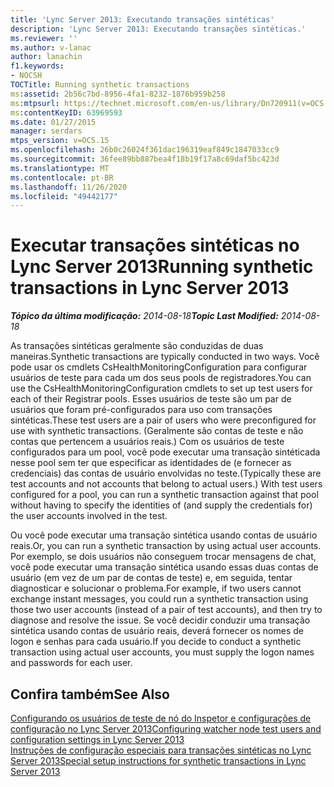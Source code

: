 ```yaml
---
title: 'Lync Server 2013: Executando transações sintéticas'
description: 'Lync Server 2013: Executando transações sintéticas.'
ms.reviewer: ''
ms.author: v-lanac
author: lanachin
f1.keywords:
- NOCSH
TOCTitle: Running synthetic transactions
ms:assetid: 2b56c7bd-8956-4fa1-8232-1876b959b258
ms:mtpsurl: https://technet.microsoft.com/en-us/library/Dn720911(v=OCS.15)
ms:contentKeyID: 63969593
ms.date: 01/27/2015
manager: serdars
mtps_version: v=OCS.15
ms.openlocfilehash: 26b0c26024f361dac196319eaf849c1847033cc9
ms.sourcegitcommit: 36fee89bb887bea4f18b19f17a8c69daf5bc423d
ms.translationtype: MT
ms.contentlocale: pt-BR
ms.lasthandoff: 11/26/2020
ms.locfileid: "49442177"
---
```

# <a name="running-synthetic-transactions-in-lync-server-2013"></a><span data-ttu-id="1140b-103">Executar transações sintéticas no Lync Server 2013</span><span class="sxs-lookup"><span data-stu-id="1140b-103">Running synthetic transactions in Lync Server 2013</span></span>

<div data-xmlns="http://www.w3.org/1999/xhtml">

<div class="topic" data-xmlns="http://www.w3.org/1999/xhtml" data-msxsl="urn:schemas-microsoft-com:xslt" data-cs="https://msdn.microsoft.com/">

<div data-asp="https://msdn2.microsoft.com/asp">



</div>

<div id="mainSection">

<div id="mainBody"><span data-ttu-id="1140b-104">

<span> </span></span><span class="sxs-lookup"><span data-stu-id="1140b-104">

<span> </span></span></span>

<span data-ttu-id="1140b-105">_**Tópico da última modificação:** 2014-08-18_</span><span class="sxs-lookup"><span data-stu-id="1140b-105">_**Topic Last Modified:** 2014-08-18_</span></span>

<span data-ttu-id="1140b-106">As transações sintéticas geralmente são conduzidas de duas maneiras.</span><span class="sxs-lookup"><span data-stu-id="1140b-106">Synthetic transactions are typically conducted in two ways.</span></span> <span data-ttu-id="1140b-107">Você pode usar os cmdlets CsHealthMonitoringConfiguration para configurar usuários de teste para cada um dos seus pools de registradores.</span><span class="sxs-lookup"><span data-stu-id="1140b-107">You can use the CsHealthMonitoringConfiguration cmdlets to set up test users for each of their Registrar pools.</span></span> <span data-ttu-id="1140b-108">Esses usuários de teste são um par de usuários que foram pré-configurados para uso com transações sintéticas.</span><span class="sxs-lookup"><span data-stu-id="1140b-108">These test users are a pair of users who were preconfigured for use with synthetic transactions.</span></span> <span data-ttu-id="1140b-109">(Geralmente são contas de teste e não contas que pertencem a usuários reais.) Com os usuários de teste configurados para um pool, você pode executar uma transação sintéticada nesse pool sem ter que especificar as identidades de (e fornecer as credenciais) das contas de usuário envolvidas no teste.</span><span class="sxs-lookup"><span data-stu-id="1140b-109">(Typically these are test accounts and not accounts that belong to actual users.) With test users configured for a pool, you can run a synthetic transaction against that pool without having to specify the identities of (and supply the credentials for) the user accounts involved in the test.</span></span>

<span data-ttu-id="1140b-110">Ou você pode executar uma transação sintética usando contas de usuário reais.</span><span class="sxs-lookup"><span data-stu-id="1140b-110">Or, you can run a synthetic transaction by using actual user accounts.</span></span> <span data-ttu-id="1140b-111">Por exemplo, se dois usuários não conseguem trocar mensagens de chat, você pode executar uma transação sintética usando essas duas contas de usuário (em vez de um par de contas de teste) e, em seguida, tentar diagnosticar e solucionar o problema.</span><span class="sxs-lookup"><span data-stu-id="1140b-111">For example, if two users cannot exchange instant messages, you could run a synthetic transaction using those two user accounts (instead of a pair of test accounts), and then try to diagnose and resolve the issue.</span></span> <span data-ttu-id="1140b-112">Se você decidir conduzir uma transação sintética usando contas de usuário reais, deverá fornecer os nomes de logon e senhas para cada usuário.</span><span class="sxs-lookup"><span data-stu-id="1140b-112">If you decide to conduct a synthetic transaction using actual user accounts, you must supply the logon names and passwords for each user.</span></span>

<div>

## <a name="see-also"></a><span data-ttu-id="1140b-113">Confira também</span><span class="sxs-lookup"><span data-stu-id="1140b-113">See Also</span></span>


[<span data-ttu-id="1140b-114">Configurando os usuários de teste de nó do Inspetor e configurações de configuração no Lync Server 2013</span><span class="sxs-lookup"><span data-stu-id="1140b-114">Configuring watcher node test users and configuration settings in Lync Server 2013</span></span>](lync-server-2013-configuring-watcher-node-test-users-and-configuration-settings.md)  
[<span data-ttu-id="1140b-115">Instruções de configuração especiais para transações sintéticas no Lync Server 2013</span><span class="sxs-lookup"><span data-stu-id="1140b-115">Special setup instructions for synthetic transactions in Lync Server 2013</span></span>](lync-server-2013-special-setup-instructions-for-synthetic-transactions.md)  
  

<span data-ttu-id="1140b-116"></div>

</div>

<span> </span>

</div>

</div>

</span><span class="sxs-lookup"><span data-stu-id="1140b-116"></div>

</div>

<span> </span>

</div>

</div>

</span></span></div>

